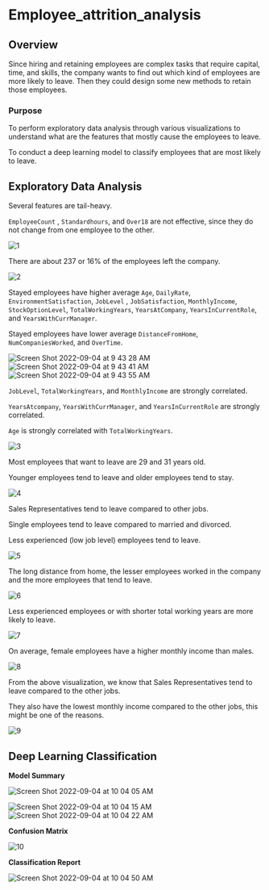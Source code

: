 # Employee_attrition_analysis

## Overview

Since hiring and retaining employees are complex tasks that require capital, time, and skills, the company wants to find out which kind of employees are more likely to leave. Then they could design some new methods to retain those employees.

### Purpose

To perform exploratory data analysis through various visualizations to understand what are the features that mostly cause the employees to leave.

To conduct a deep learning model to classify employees that are most likely to leave.

## Exploratory Data Analysis

Several features are tail-heavy.

`EmployeeCount` , `Standardhours`, and `Over18` are not effective, since they do not change from one employee to the other.

![1](https://user-images.githubusercontent.com/88747464/188317729-a67dd724-e7a4-4dc0-8ef6-a2018b95e6ff.png)

There are about 237 or 16% of the employees left the company.

![2](https://user-images.githubusercontent.com/88747464/188317742-77feeaa0-deb5-44a0-8b47-5d88bcd25882.png)

Stayed employees have higher average `Age`, `DailyRate`, `EnvironmentSatisfaction`,  `JobLevel`	, `JobSatisfaction`, 	`MonthlyIncome`, `StockOptionLevel`, `TotalWorkingYears`,  `YearsAtCompany`, `YearsInCurrentRole`, and `YearsWithCurrManager`.

Stayed employees have lower average `DistanceFromHome`,	`NumCompaniesWorked`,	and `OverTime`.

![Screen Shot 2022-09-04 at 9 43 28 AM](https://user-images.githubusercontent.com/88747464/188317751-9c7673a8-e0fd-4abc-8f71-7e9465f1a838.png)
![Screen Shot 2022-09-04 at 9 43 41 AM](https://user-images.githubusercontent.com/88747464/188317754-812e04a6-a6c4-4914-b5c8-fe585fd8ab41.png)
![Screen Shot 2022-09-04 at 9 43 55 AM](https://user-images.githubusercontent.com/88747464/188317758-33957616-50e3-4d80-aa0b-4e0882f67bd4.png)

`JobLevel`, `TotalWorkingYears`, and `MonthlyIncome` are strongly correlated.

`YearsAtcompany`, `YearsWithCurrManager`, and `YearsInCurrentRole` are strongly correlated.

`Age` is strongly correlated with `TotalWorkingYears`.

![3](https://user-images.githubusercontent.com/88747464/188317762-1eb4204c-30db-44c3-a17a-9a82ff19c6fb.png)

Most employees that want to leave are 29 and 31 years old. 

Younger employees tend to leave and older employees tend to stay.

![4](https://user-images.githubusercontent.com/88747464/188317768-0aff6711-aa2f-4b32-8ccc-eb26bb216e45.png)

Sales Representatives tend to leave compared to other jobs.

Single employees tend to leave compared to married and divorced.

Less experienced (low job level) employees tend to leave. 

![5](https://user-images.githubusercontent.com/88747464/188317776-9ddc93c5-04f9-4b9a-88ea-402bb68843a8.png)

The long distance from home, the lesser employees worked in the company and the more employees that tend to leave.

![6](https://user-images.githubusercontent.com/88747464/188317780-06473642-f5a9-41da-954e-f9b6cb80ef88.png)

Less experienced employees or with shorter total working years are more likely to leave.

![7](https://user-images.githubusercontent.com/88747464/188317783-a302bdee-0fac-495c-8577-cdd14f797b68.png)

On average, female employees have a higher monthly income than males.

![8](https://user-images.githubusercontent.com/88747464/188317792-cc8beb9a-5222-4508-99c8-21011658f239.png)

From the above visualization, we know that Sales Representatives tend to leave compared to the other jobs. 

They also have the lowest monthly income compared to the other jobs, this might be one of the reasons.

![9](https://user-images.githubusercontent.com/88747464/188317806-d1aa44e3-d532-4908-a5de-e5e71cd12592.png)

## Deep Learning Classification

**Model Summary**

![Screen Shot 2022-09-04 at 10 04 05 AM](https://user-images.githubusercontent.com/88747464/188317910-93cf4a6d-34f6-4860-ba2d-b03855e8fbd9.png)

![Screen Shot 2022-09-04 at 10 04 15 AM](https://user-images.githubusercontent.com/88747464/188317929-88432901-beb1-45f7-8e3e-9350cd812b46.png)
![Screen Shot 2022-09-04 at 10 04 22 AM](https://user-images.githubusercontent.com/88747464/188317932-bed08804-d0fd-4d4a-a9dc-fb3975f2d015.png)

**Confusion Matrix**

![10](https://user-images.githubusercontent.com/88747464/188317947-b122bca7-32c1-46a3-b68d-fe07c146135c.png)

**Classification Report**

![Screen Shot 2022-09-04 at 10 04 50 AM](https://user-images.githubusercontent.com/88747464/188317953-37189849-d3f4-4b55-8b3c-96b4066fb756.png)











